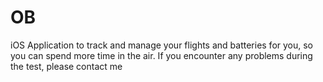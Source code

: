 # OB
iOS Application to track and manage your flights and batteries for you, so you can spend more time in the air. If you encounter any problems during the test, please contact me
